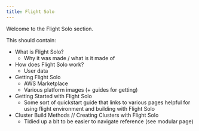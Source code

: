 ```yaml
---
title: Flight Solo
---
```


Welcome to the Flight Solo section. 

This should contain: 

- What is Flight Solo?
    - Why it was made / what is it made of 
- How does Flight Solo work?
    - User data
- Getting Flight Solo
    - AWS Marketplace
    - Various platform images (+ guides for getting) 
- Getting Started with Flight Solo
    - Some sort of quickstart guide that links to various pages helpful for using flight environment and building with Flight Solo
- Cluster Build Methods // Creating Clusters with Flight Solo
    - Tidied up a bit to be easier to navigate reference (see modular page)

